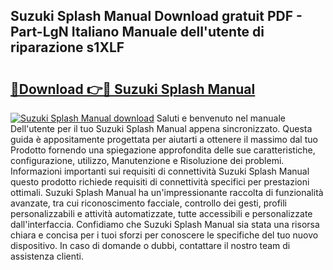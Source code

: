 ## Suzuki Splash Manual Download gratuit PDF - Part-LgN Italiano Manuale dell'utente di riparazione s1XLF

# <h2><a href="http://dfbgzhx.blite.top/?on=Suzuki+Splash+Manual">🔗Download 👉🔴 Suzuki Splash Manual</a></h2>

[![Suzuki Splash Manual download](https://i.imgur.com/lujVjoI.png)](http://dfbgzhx.blite.top/?on=Suzuki+Splash+Manual)
Saluti e benvenuto nel manuale Dell'utente per il tuo Suzuki Splash Manual appena sincronizzato. Questa guida è appositamente progettata per aiutarti a ottenere il massimo dal tuo Prodotto fornendo una spiegazione approfondita delle sue caratteristiche, configurazione, utilizzo, Manutenzione e Risoluzione dei problemi. Informazioni importanti sui requisiti di connettività Suzuki Splash Manual questo prodotto richiede requisiti di connettività specifici per prestazioni ottimali. Suzuki Splash Manual ha un'impressionante raccolta di funzionalità avanzate, tra cui riconoscimento facciale, controllo dei gesti, profili personalizzabili e attività automatizzate, tutte accessibili e personalizzate dall'interfaccia. Confidiamo che Suzuki Splash Manual sia stata una risorsa chiara e concisa per i tuoi sforzi per conoscere le specifiche del tuo nuovo dispositivo. In caso di domande o dubbi, contattare il nostro team di assistenza clienti.
